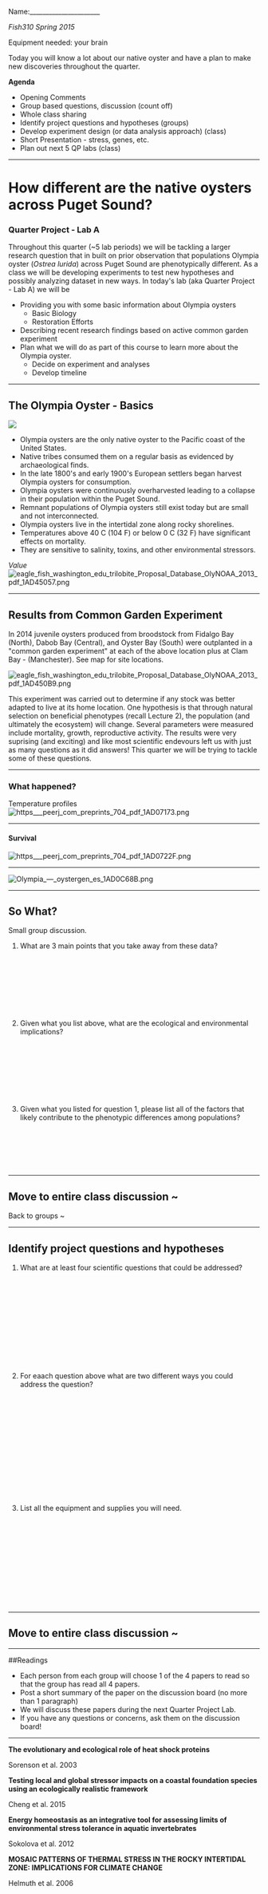 
Name:______________________

_Fish310 Spring 2015_

Equipment needed: your brain

Today you will know a lot about our native oyster and have a plan to make new discoveries throughout the quarter. 

**Agenda**

- Opening Comments
- Group based questions, discussion (count off)
- Whole class sharing
- Identify project questions and hypotheses (groups)
- Develop experiment design (or data analysis approach) (class)
- Short Presentation - stress, genes, etc.
- Plan out next 5 QP labs  (class)

---

# How different are the native oysters across Puget Sound?
### Quarter Project - Lab A

Throughout this quarter (~5 lab periods) we will be tackling a larger research question that in built on prior observation that populations Olympia oyster (_Ostrea lurida_) across Puget Sound are phenotypically  different. As a class we will be developing experiments to test new hypotheses and possibly analyzing dataset in new ways.  In today's lab (aka Quarter Project - Lab A) we will be     

* Providing you with some basic information about Olympia oysters    
	* Basic Biology	     
	* Restoration Efforts	     
* Describing recent research findings based on active common garden experiment    
* Plan what we will do as part of this course to learn more about the Olympia oyster.    
	* Decide on experiment and analyses    
	* Develop timeline 
	
---    

## The Olympia Oyster - Basics


![](https://lh6.googleusercontent.com/-dfdWIC8yFFs/U-VjVZtidaI/AAAAAAAAKMs/wqjNwaifcZM/w1538-h865-no/20140808_130447.jpg)

- Olympia oysters are the only native oyster to the Pacific coast of the United States. 
- Native tribes consumed them on a regular basis as evidenced by archaeological finds.
- In the late 1800's and early 1900's European settlers began harvest Olympia oysters for consumption.
- Olympia oysters were continuously overharvested leading to a collapse in their population within the Puget Sound.
- Remnant populations of Olympia oysters still exist today but are small and not interconnected. 
- Olympia oysters live in the intertidal zone along rocky shorelines.
- Temperatures above 40 C (104 F) or below 0 C (32 F) have significant effects on mortality.
- They are sensitive to salinity, toxins, and other environmental stressors.

_Value_
<img src="http://eagle.fish.washington.edu/cnidarian/skitch/eagle_fish_washington_edu_trilobite_Proposal_Database_OlyNOAA_2013_pdf_1AD45057.png" alt="eagle_fish_washington_edu_trilobite_Proposal_Database_OlyNOAA_2013_pdf_1AD45057.png"/>

---


## Results from Common Garden Experiment
In 2014 juvenile oysters produced from broodstock from Fidalgo Bay (North), Dabob Bay (Central), and Oyster Bay (South) were outplanted in a "common garden experiment" at each of the above location plus at Clam Bay - (Manchester). See map for site locations.

<img src="http://eagle.fish.washington.edu/cnidarian/skitch/eagle_fish_washington_edu_trilobite_Proposal_Database_OlyNOAA_2013_pdf_1AD450B9.png" alt="eagle_fish_washington_edu_trilobite_Proposal_Database_OlyNOAA_2013_pdf_1AD450B9.png"/>

This experiment was carried out to determine if any stock was better adapted to live at its home location. One hypothesis is that through natural selection on beneficial phenotypes (recall Lecture 2), the population (and ultimately the ecosystem) will change. Several parameters were measured include mortality, growth, reproductive activity. 
The results were very suprising (and exciting) and like most scientific endevours left us with just as many questions as it did answers! This quarter we will be trying to tackle some of these questions.

---

### What happened?
Temperature profiles
<img src="http://eagle.fish.washington.edu/cnidarian/skitch/https___peerj_com_preprints_704_pdf_1AD07173.png" alt="https___peerj_com_preprints_704_pdf_1AD07173.png"/>

---

#### Survival 
<img src="http://eagle.fish.washington.edu/cnidarian/skitch/https___peerj_com_preprints_704_pdf_1AD0722F.png" alt="https___peerj_com_preprints_704_pdf_1AD0722F.png"/>

---


<img src="http://eagle.fish.washington.edu/cnidarian/skitch/Olympia_—_oystergen_es_1AD0C68B.png" alt="Olympia_—_oystergen_es_1AD0C68B.png"/>

----

## So What? 
Small group discussion.    

1) What are 3 main points that you take away from these data?
&nbsp;

&nbsp;

&nbsp;

&nbsp;

&nbsp;

2) Given what you list above, what are the ecological and environmental implications?
&nbsp;

&nbsp;

&nbsp;

&nbsp;

&nbsp;

3) Given what you listed for question 1, please list all of the factors that likely contribute to the phenotypic differences among populations?
&nbsp;

&nbsp;

&nbsp;

&nbsp;

--- 
Move to entire class discussion  ~
--- 
Back to groups ~

---
## Identify project questions and hypotheses

1) What are at least four scientific questions that could be addressed?

&nbsp;

&nbsp;

&nbsp;

&nbsp;

&nbsp;

&nbsp;

2) For eaach question above what are two different ways you could address the question? 

&nbsp;

&nbsp;

&nbsp;

&nbsp;

&nbsp;

&nbsp;

&nbsp;

3) List all the equipment and supplies you will need. 

&nbsp;

&nbsp;

&nbsp;

&nbsp;

&nbsp;

&nbsp;


--- 
Move to entire class discussion  ~
--- 

----

##Readings
 - Each person from each group will choose 1 of the 4 papers to read so that the group has read all 4 papers.
 - Post a short summary of the paper on the discussion board (no more than 1 paragraph)
 - We will discuss these papers during the next Quarter Project Lab.
 - If you have any questions or concerns, ask them on the discussion board!


---

**The evolutionary and ecological role of heat shock proteins**

Sorenson et al. 2003

**Testing local and global stressor impacts on a coastal foundation species using an ecologically realistic framework**

Cheng et al. 2015

**Energy homeostasis as an integrative tool for assessing limits of environmental stress tolerance in aquatic invertebrates**

Sokolova et al. 2012

**MOSAIC PATTERNS OF THERMAL STRESS IN THE ROCKY INTERTIDAL
ZONE: IMPLICATIONS FOR CLIMATE CHANGE**

Helmuth et al. 2006